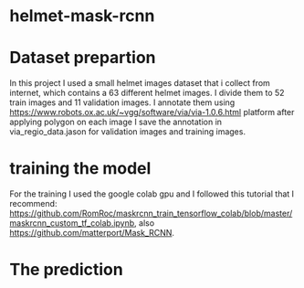 # helmet-mask-rcnn
# Dataset prepartion
In this project I used a small helmet images dataset that i collect from internet, which contains a 63 different helmet images. I divide them to 52 train images and 11 validation images. I annotate them using https://www.robots.ox.ac.uk/~vgg/software/via/via-1.0.6.html platform after applying polygon on each image I save the annotation in via_regio_data.jason for validation images and training images. 
# training the model
For the training I used the google colab gpu and  I followed this tutorial that I recommend: https://github.com/RomRoc/maskrcnn_train_tensorflow_colab/blob/master/maskrcnn_custom_tf_colab.ipynb, also https://github.com/matterport/Mask_RCNN. 
# The prediction
